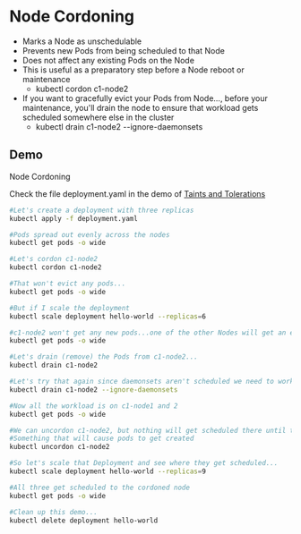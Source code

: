 # Node Cordoning

* Marks a Node as unschedulable
* Prevents new Pods from being scheduled to that Node
* Does not affect any existing Pods on the Node
* This is useful as a preparatory step before a Node reboot or maintenance
  * kubectl cordon c1-node2
* If you want to gracefully evict your Pods from  Node..., before your maintenance, you'll drain the node to ensure that workload gets scheduled somewhere else in the cluster
  * kubectl drain c1-node2 --ignore-daemonsets

## Demo

Node Cordoning

Check the file deployment.yaml in the demo of [Taints and Tolerations
](8_3_Taints_&_Tolerations.md)

```bash
#Let's create a deployment with three replicas
kubectl apply -f deployment.yaml

#Pods spread out evenly across the nodes
kubectl get pods -o wide

#Let's cordon c1-node2
kubectl cordon c1-node2

#That won't evict any pods...
kubectl get pods -o wide

#But if I scale the deployment
kubectl scale deployment hello-world --replicas=6

#c1-node2 won't get any new pods...one of the other Nodes will get an extra Pod here.
kubectl get pods -o wide

#Let's drain (remove) the Pods from c1-node2...
kubectl drain c1-node2 

#Let's try that again since daemonsets aren't scheduled we need to work around them.
kubectl drain c1-node2 --ignore-daemonsets

#Now all the workload is on c1-node1 and 2
kubectl get pods -o wide

#We can uncordon c1-node2, but nothing will get scheduled there until there's an event like a scaling operation or an eviction.
#Something that will cause pods to get created
kubectl uncordon c1-node2

#So let's scale that Deployment and see where they get scheduled...
kubectl scale deployment hello-world --replicas=9

#All three get scheduled to the cordoned node
kubectl get pods -o wide

#Clean up this demo...
kubectl delete deployment hello-world
```